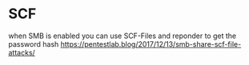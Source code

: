 # SCF
when SMB is enabled you can use SCF-Files and reponder to get the password hash
https://pentestlab.blog/2017/12/13/smb-share-scf-file-attacks/
